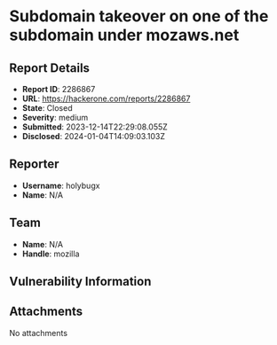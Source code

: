 # Subdomain takeover on one of the subdomain under mozaws.net

## Report Details
- **Report ID**: 2286867
- **URL**: https://hackerone.com/reports/2286867
- **State**: Closed
- **Severity**: medium
- **Submitted**: 2023-12-14T22:29:08.055Z
- **Disclosed**: 2024-01-04T14:09:03.103Z

## Reporter
- **Username**: holybugx
- **Name**: N/A

## Team
- **Name**: N/A
- **Handle**: mozilla

## Vulnerability Information


## Attachments
No attachments

